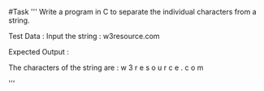 #Task
'''
Write a program in C to separate the individual characters from a string.

Test Data :
Input the string : w3resource.com

Expected Output :

The characters of the string are : 
w  3  r  e  s  o  u  r  c  e  .  c  o  m 

'''
